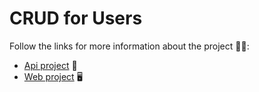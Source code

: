 # CRUD for Users

Follow the links for more information about the project 👨‍💻:
<ul>
  <li><a href="https://github.com/jhonpedro/crud-users/tree/master/backend">Api project</a> 🔌</li>
  <li> <a href="https://github.com/jhonpedro/crud-users/tree/master/frontend">Web project</a> 🖥
  </li>
</ul>
